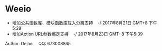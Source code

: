 # Weeio

* 增加公共函数库、模块函数库载入分离支持 &nbsp;&nbsp;&nbsp;-/ 2017年8月21日 GMT+8 下午5:29
* 增加Action URL参数绑定支持 &nbsp;&nbsp;&nbsp;-/ 2017年8月23日 GMT+8 下午5:39

Author: Dejan &nbsp;&nbsp;&nbsp;  QQ: 673008865
